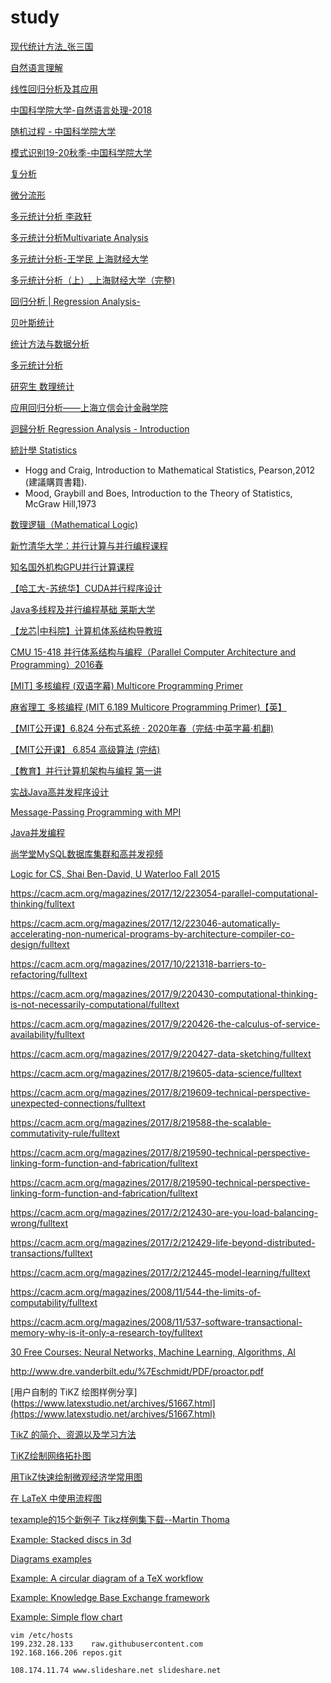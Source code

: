 # study

[现代统计方法_张三国](http://v.ucas.ac.cn/course/CourseIndex.do?menuCode=2&courseid=10b0013342724a5e900b7e52bf0da2a9)

[自然语言理解](http://v.ucas.ac.cn/course/CourseIndex.do?menuCode=2&courseid=15769)

[线性回归分析及其应用](http://v.ucas.ac.cn/course/CourseIndex.do?menuCode=2&courseid=17695)

[中国科学院大学-自然语言处理-2018](https://www.bilibili.com/video/BV14b411E7RB?from=search&seid=13130800206221963093)

[随机过程 - 中国科学院大学](https://www.bilibili.com/video/BV1z7411L7Qw/?spm_id_from=333.788.videocard.4)

[模式识别19-20秋季-中国科学院大学](https://www.bilibili.com/video/BV19J411j7tU?from=search&seid=4892424083475395943)

[复分析](https://www.bilibili.com/video/BV1ZT4y137ec?from=search&seid=13323790604327395281)

[微分流形](https://www.bilibili.com/video/BV1w7411m7u9?from=search&seid=13323790604327395281)

[多元统计分析 李政轩](https://www.bilibili.com/video/BV1fW411U7PG/?spm_id_from=333.788.videocard.18)

[多元统计分析Multivariate Analysis](https://www.bilibili.com/video/BV1s4411h7w2/?spm_id_from=333.788.videocard.4)

[多元统计分析-王学民 上海财经大学](https://www.bilibili.com/video/BV1Pb411J7YU/?spm_id_from=333.788.videocard.9)

[多元统计分析（上）_上海财经大学（完整)](https://www.bilibili.com/video/BV1M54y1R7sK/?spm_id_from=333.788.videocard.10)

[回归分析 | Regression Analysis-](https://www.bilibili.com/video/BV1s4411G7T9?from=search&seid=8434143579523388319)

[贝叶斯统计](https://www.bilibili.com/video/BV1hE411N7q2?p=1)

[统计方法与数据分析](https://www.bilibili.com/video/BV1ZE411N7Ju/?spm_id_from=333.788.videocard.17)

[多元统计分析](https://www.bilibili.com/video/BV1VQ4y1K7Pz/?spm_id_from=333.788.videocard.5)

[研究生 数理统计](https://www.bilibili.com/video/BV1F741127Jp/?spm_id_from=333.788.videocard.14)

[应用回归分析——上海立信会计金融学院](https://www.bilibili.com/video/BV1KJ411x7xb?from=search&seid=15994992527821645519)

[迴歸分析 Regression Analysis - Introduction](http://ocw.nctu.edu.tw/course_detail-v.php?bgid=1&gid=4&nid=528)

[統計學 Statistics](http://ocw.nctu.edu.tw/course_detail.php?bgid=1&gid=4&nid=537&page=1)

* Hogg and Craig, Introduction to Mathematical Statistics, Pearson,2012 (建議購買書籍).
* Mood, Graybill and Boes, Introduction to the Theory of Statistics, McGraw Hill,1973



[数理逻辑（Mathematical Logic)](https://yiqinnju.github.io/course/MathLogic/MathLogic.html)



[新竹清华大学：并行计算与并行编程课程](https://www.bilibili.com/video/BV1Yt411W7td?from=search&seid=7327485488962960724)

[知名国外机构GPU并行计算课程](https://www.bilibili.com/video/BV1qt411V726?from=search&seid=7327485488962960724)

[【哈工大-苏统华】CUDA并行程序设计](https://www.bilibili.com/video/BV15E411x7yT?from=search&seid=13960558620827365183)

[Java多线程及并行编程基础 莱斯大学](https://www.bilibili.com/video/BV1St411i7oa?from=search&seid=7184861422555047434)

[【龙芯|中科院】计算机体系结构导教班](https://www.bilibili.com/video/BV17E411W7NS/?spm_id_from=333.788.videocard.5)

[CMU 15-418 并行体系结构与编程（Parallel Computer Architecture and Programming）2016春](https://www.bilibili.com/video/BV1Fb411W7BG/?spm_id_from=333.788.videocard.3)

[[MIT] 多核编程 (双语字幕) Multicore Programming Primer](https://www.bilibili.com/video/BV18t411M7vY/?spm_id_from=333.788.videocard.0)

[麻省理工 多核编程 (MIT 6.189 Multicore Programming Primer)【英】](https://www.bilibili.com/video/BV1kt411q7Qj/?spm_id_from=333.788.videocard.2)

[【MIT公开课】6.824 分布式系统 · 2020年春（完结·中英字幕·机翻)](https://www.bilibili.com/video/BV1qk4y197bB/?spm_id_from=333.788.videocard.10)

[【MIT公开课】 6.854 高级算法 (完结)](https://www.bilibili.com/video/BV11E411u73m/?spm_id_from=333.788.videocard.0)

[【教育】并行计算机架构与编程 第一讲](https://www.bilibili.com/video/BV1Dx411673i?from=search&seid=7184861422555047434)

[实战Java高并发程序设计](https://www.bilibili.com/video/BV1n7411Z7Cn?from=search&seid=12603401063409719862)

[Message-Passing Programming with MPI](https://www.bilibili.com/video/BV1Mb411w7Tc?from=search&seid=17062182834967111242)

[Java并发编程](https://www.bilibili.com/video/BV1jE411j7uX?from=search&seid=17062182834967111242)

[尚学堂MySQL数据库集群和高并发视频](https://www.bilibili.com/video/BV1hb41127xU?from=search&seid=17062182834967111242)

[Logic for CS, Shai Ben-David, U Waterloo Fall 2015](https://www.youtube.com/channel/UCg9V0y9_RxG7hg5GjcyS2OA)





https://cacm.acm.org/magazines/2017/12/223054-parallel-computational-thinking/fulltext

https://cacm.acm.org/magazines/2017/12/223046-automatically-accelerating-non-numerical-programs-by-architecture-compiler-co-design/fulltext

https://cacm.acm.org/magazines/2017/10/221318-barriers-to-refactoring/fulltext

https://cacm.acm.org/magazines/2017/9/220430-computational-thinking-is-not-necessarily-computational/fulltext

https://cacm.acm.org/magazines/2017/9/220426-the-calculus-of-service-availability/fulltext

https://cacm.acm.org/magazines/2017/9/220427-data-sketching/fulltext

https://cacm.acm.org/magazines/2017/8/219605-data-science/fulltext

https://cacm.acm.org/magazines/2017/8/219609-technical-perspective-unexpected-connections/fulltext

https://cacm.acm.org/magazines/2017/8/219588-the-scalable-commutativity-rule/fulltext

https://cacm.acm.org/magazines/2017/8/219590-technical-perspective-linking-form-function-and-fabrication/fulltext

https://cacm.acm.org/magazines/2017/8/219590-technical-perspective-linking-form-function-and-fabrication/fulltext

https://cacm.acm.org/magazines/2017/2/212430-are-you-load-balancing-wrong/fulltext

https://cacm.acm.org/magazines/2017/2/212429-life-beyond-distributed-transactions/fulltext

https://cacm.acm.org/magazines/2017/2/212445-model-learning/fulltext

https://cacm.acm.org/magazines/2008/11/544-the-limits-of-computability/fulltext

https://cacm.acm.org/magazines/2008/11/537-software-transactional-memory-why-is-it-only-a-research-toy/fulltext

[30 Free Courses: Neural Networks, Machine Learning, Algorithms, AI](https://www.datasciencecentral.com/profiles/blogs/neural-networks-for-machine-learning)


http://www.dre.vanderbilt.edu/%7Eschmidt/PDF/proactor.pdf

[用户自制的 TiKZ 绘图样例分享](https://www.latexstudio.net/archives/51667.html](https://www.latexstudio.net/archives/51667.html)

[TikZ 的简介、资源以及学习方法](https://www.latexstudio.net/archives/51577.html)

[TiKZ绘制网络拓扑图](https://www.latexstudio.net/archives/10760.html)

[用TikZ快速绘制微观经济学常用图](https://www.latexstudio.net/archives/6725.html)

[在 LaTeX 中使用流程图](https://www.latexstudio.net/archives/5846.html)

[texample的15个新例子 ](https://www.latexstudio.net/archives/2066.html)
[Tikz样例集下载--Martin Thoma ](https://www.latexstudio.net/archives/2276.html)

[Example: Stacked discs in 3d](http://www.texample.net/tikz/examples/disc/)

[Diagrams examples](http://www.texample.net/tikz/examples/tag/diagrams/)

[Example: A circular diagram of a TeX workflow](http://www.texample.net/tikz/examples/smart-circle/)

[Example: Knowledge Base Exchange framework](http://www.texample.net/tikz/examples/kb-exchange/)

[Example: Simple flow chart](http://www.texample.net/tikz/examples/simple-flow-chart/)





```
vim /etc/hosts
199.232.28.133    raw.githubusercontent.com
192.168.166.206 repos.git

108.174.11.74 www.slideshare.net slideshare.net

```
